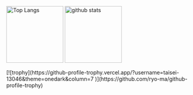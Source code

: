 <p align="left"> 
  <img alt="Top Langs" height="150px" src="https://github-readme-stats.vercel.app/api/top-langs/?username=taisei-13046&layout=compact&show_icons=true&theme=onedark" />
  <img alt="github stats" height="150px" src="https://github-readme-stats.vercel.app/api?username=taisei-13046&theme=onedark&show_icons=ture" />
</p>
[![trophy](https://github-profile-trophy.vercel.app/?username=taisei-13046&theme=onedark&column=7
)](https://github.com/ryo-ma/github-profile-trophy)
